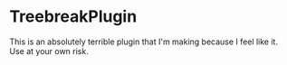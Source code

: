 # TreebreakPlugin
This is an absolutely terrible plugin that I'm making because I feel like it. Use at your own risk.
